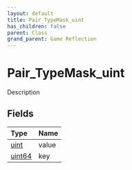 ```yaml
---
layout: default
title: Pair_TypeMask_uint
has_children: false
parent: Class
grand_parent: Game Reflection
---
```

# Pair_TypeMask_uint
Description 

## Fields

| Type | Name |
|:-------------|:--------------|
| [uint](/docs/game-reflection/components/uint) | value |
| [uint64](/docs/game-reflection/components/uint64) | key |

